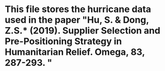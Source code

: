 # This file stores the hurricane data used in the paper "Hu, S. & Dong, Z.S.* (2019). Supplier Selection and Pre-Positioning Strategy in Humanitarian Relief. Omega, 83, 287-293. "
